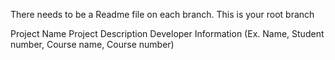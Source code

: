 There needs to be a Readme file on each branch.
This is your root branch

Project Name
Project Description
Developer Information (Ex. Name, Student number, Course name, Course number)
